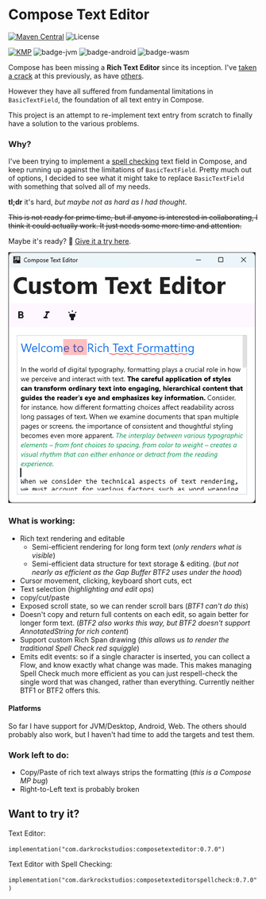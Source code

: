 # Compose Text Editor

[![Maven Central](https://img.shields.io/maven-central/v/com.darkrockstudios/composetexteditor.svg)](https://search.maven.org/artifact/com.darkrockstudios/composetexteditor)
![License](https://img.shields.io/badge/license-MIT-blue.svg)

[![KMP](https://img.shields.io/badge/platforms:-blue.svg?logo=kotlin)](http://kotlinlang.org)
![badge-jvm] ![badge-android] ![badge-wasm]

Compose has been missing a **Rich Text Editor** since its inception.
I've [taken a crack](https://github.com/Wavesonics/richtext-compose-multiplatform) at this
previously, as have [others](https://github.com/MohamedRejeb/Compose-Rich-Editor).

However they have all suffered from fundamental limitations in `BasicTextField`, the foundation of
all text entry in Compose.

This project is an attempt to re-implement text entry from scratch to finally have a
solution to the various problems.

### Why?

I've been trying to implement a [spell checking](https://github.com/Wavesonics/SymSpellKt) text
field in Compose, and keep running up against
the limitations of `BasicTextField`. Pretty much out of options, I decided to see what it might take
to replace `BasicTextField` with something that solved all of my needs.

**tl;dr** it's hard, _but maybe not as hard as I had thought_.

~~This is not ready for prime time, but if anyone is interested in collaborating, I think it could
actually work. It just needs some more time and attention.~~

Maybe it's ready? 🤷 [Give it a try here](https://wavesonics.github.io/ComposeTextEditorLibrary/).

![sample_screenshot_00.png](sample_screenshot_00.png)

### What is working:

- Rich text rendering and editable
  - Semi-efficient rendering for long form text (_only renders what is visible_)
  - Semi-efficient data structure for text storage & editing. (_but not nearly as efficient as the
    Gap Buffer BTF2 uses under the hood_)
- Cursor movement, clicking, keyboard short cuts, ect
- Text selection (_highlighting and edit ops_)
- copy/cut/paste
- Exposed scroll state, so we can render scroll bars (_BTF1 can't do this_)
- Doesn't copy and return full contents on each edit, so again better for longer form text. (_BTF2
  also works this way, but BTF2 doesn't support AnnotatedString for rich content_)
- Support custom Rich Span drawing (_this allows us to render the traditional Spell Check red
  squiggle_)
- Emits edit events: so if a single character is inserted, you can collect a Flow, and know exactly
  what change was made. This makes managing Spell Check much more efficient as you can just
  respell-check the single word that was changed, rather than everything. Currently neither BTF1 or
  BTF2 offers this.

#### Platforms

So far I have support for JVM/Desktop, Android, Web. The others should probably also work,
but I haven't had time to add the targets and test them.

### Work left to do:

- Copy/Paste of rich text always strips the formatting (_this is a Compose MP bug_)
- Right-to-Left text is probably broken

## Want to try it?

Text Editor:

`implementation("com.darkrockstudios:composetexteditor:0.7.0")`

Text Editor with Spell Checking:

`implementation("com.darkrockstudios:composetexteditorspellcheck:0.7.0")`


[badge-android]: http://img.shields.io/badge/-android-6EDB8D.svg?style=flat

[badge-jvm]: http://img.shields.io/badge/-jvm-DB413D.svg?style=flat

[badge-js]: http://img.shields.io/badge/-js-F8DB5D.svg?style=flat

[badge-js-ir]: https://img.shields.io/badge/support-[IR]-AAC4E0.svg?style=flat

[badge-linux]: http://img.shields.io/badge/-linux-2D3F6C.svg?style=flat

[badge-windows]: http://img.shields.io/badge/-windows-4D76CD.svg?style=flat

[badge-wasm]: https://img.shields.io/badge/-wasm-624FE8.svg?style=flat

[badge-wasmi]: https://img.shields.io/badge/-wasi-626FFF.svg?style=flat

[badge-jsir]: https://img.shields.io/badge/-js(IR)-22D655.svg?style=flat

[badge-apple-silicon]: http://img.shields.io/badge/support-[AppleSilicon]-43BBFF.svg?style=flat

[badge-ios]: http://img.shields.io/badge/-ios-CDCDCD.svg?style=flat

[badge-ios-sim]: http://img.shields.io/badge/-iosSim-AFAFAF.svg?style=flat

[badge-mac-arm]: http://img.shields.io/badge/-macosArm-444444.svg?style=flat

[badge-mac-x86]: http://img.shields.io/badge/-macosX86-111111.svg?style=flat

[badge-watchos]: http://img.shields.io/badge/-watchos-C0C0C0.svg?style=flat

[badge-tvos]: http://img.shields.io/badge/-tvos-808080.svg?style=flat

